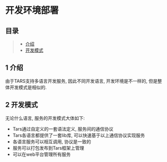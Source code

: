 # 开发环境部署

## 目录

> * [介绍](./#chapter-1)
> * [开发模式](./#chapter-1)

## 1 介绍 <a id="chapter-1"></a>

由于TARS支持多语言开发服务, 因此不同开发语言, 开发环境是不一样的, 但是整体开发模式是相似的.

## 2 开发模式 <a id="chapter-1"></a>

无论什么语言, 服务的开发模式大体如下:

* Tars通过自定义的一套语法定义, 服务间的通信协议
* Tars各语言都提供了一套lib库, 可以快速基于以上通信协议实现服务
* 各语言服务可以相互调用, 协议是一致的
* 服务可以打包发布到Tars框架上管理
* 可以在web平台管理所有服务

